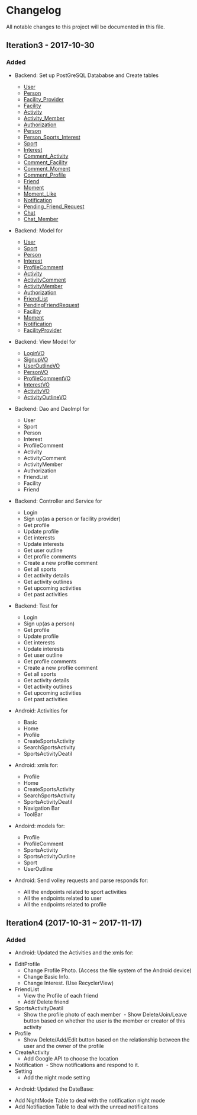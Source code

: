 # Changelog
All notable changes to this project will be documented in this file.
## Iteration3 - 2017-10-30
### Added
* Backend: Set up PostGreSQL Datababse and Create tables
  - [User](https://github.com/jhu-oose/2017-group-4/wiki/Databases-Design#user)
  - [Person](https://github.com/jhu-oose/2017-group-4/wiki/Databases-Design#person)
  - [Facility_Provider](https://github.com/jhu-oose/2017-group-4/wiki/Databases-Design#facility-provider)
  - [Facility](https://github.com/jhu-oose/2017-group-4/wiki/Databases-Design#facility)
  - [Activity](https://github.com/jhu-oose/2017-group-4/wiki/Databases-Design#activity)
  - [Activity_Member](https://github.com/jhu-oose/2017-group-4/wiki/Databases-Design#activity-member)
  - [Authorization](https://github.com/jhu-oose/2017-group-4/wiki/Databases-Design#authorization)
  - [Person](https://github.com/jhu-oose/2017-group-4/wiki/Databases-Design#person)
  - [Person_Sports_Interest](https://github.com/jhu-oose/2017-group-4/wiki/Databases-Design#person-sports-interest)
  - [Sport](https://github.com/jhu-oose/2017-group-4/wiki/Databases-Design#sport)
  - [Interest](https://github.com/jhu-oose/2017-group-4/wiki/Databases-Design#interest)
  - [Comment_Activity](https://github.com/jhu-oose/2017-group-4/wiki/Databases-Design#comment-activity)
  - [Comment_Facility](https://github.com/jhu-oose/2017-group-4/wiki/Databases-Design#comment-facility)
  - [Comment_Moment](https://github.com/jhu-oose/2017-group-4/wiki/Databases-Design#comment-moment)
  - [Comment_Profile](https://github.com/jhu-oose/2017-group-4/wiki/Databases-Design#comment-profile)
  - [Friend](https://github.com/jhu-oose/2017-group-4/wiki/Databases-Design#friend)
  - [Moment](https://github.com/jhu-oose/2017-group-4/wiki/Databases-Design#moment)
  - [Moment_Like](https://github.com/jhu-oose/2017-group-4/wiki/Databases-Design#moment-like)
  - [Notification](https://github.com/jhu-oose/2017-group-4/wiki/Databases-Design#notification)
  - [Pending_Friend_Request](https://github.com/jhu-oose/2017-group-4/wiki/Databases-Design#pending-friend-request)
  - [Chat](https://github.com/jhu-oose/2017-group-4/wiki/Databases-Design#Chat)
  - [Chat_Member](https://github.com/jhu-oose/2017-group-4/wiki/Databases-Design#chat-member)
  
* Backend: Model for
  - [User](https://github.com/jhu-oose/2017-group-4/wiki/RESTful-Endpoints-Object-Model#user)
  - [Sport](https://github.com/jhu-oose/2017-group-4/wiki/RESTful-Endpoints-Object-Model#sport)
  - [Person](https://github.com/jhu-oose/2017-group-4/wiki/RESTful-Endpoints-Object-Model#profile)
  - [Interest](https://github.com/jhu-oose/2017-group-4/wiki/RESTful-Endpoints-Object-Model#interest)
  - [ProfileComment](https://github.com/jhu-oose/2017-group-4/wiki/RESTful-Endpoints-Object-Model#profilecomment)
  - [Activity](https://github.com/jhu-oose/2017-group-4/wiki/RESTful-Endpoints-Object-Model#activity)
  - [ActivityComment](https://github.com/jhu-oose/2017-group-4/wiki/RESTful-Endpoints-Object-Model#activitycomment)
  - [ActivityMember](https://github.com/jhu-oose/2017-group-4/wiki/RESTful-Endpoints-Object-Model#activitymember)
  - [Authorization](https://github.com/jhu-oose/2017-group-4/wiki/RESTful-Endpoints-Object-Model#authorization)
  - [FriendList](https://github.com/jhu-oose/2017-group-4/wiki/RESTful-Endpoints-Object-Model#friendlist)
  - [PendingFriendRequest](https://github.com/jhu-oose/2017-group-4/wiki/RESTful-Endpoints-Object-Model#pendingfriendrequest)
  - [Facility](https://github.com/jhu-oose/2017-group-4/wiki/RESTful-Endpoints-Object-Model#facility)
  - [Moment](https://github.com/jhu-oose/2017-group-4/wiki/RESTful-Endpoints-Object-Model#moment)
  - [Notification](https://github.com/jhu-oose/2017-group-4/wiki/RESTful-Endpoints-Object-Model#notification)
  - [FacilityProvider](https://github.com/jhu-oose/2017-group-4/wiki/RESTful-Endpoints-Object-Model#facilityprovider)
* Backend: View Model for
  - [LoginVO](https://github.com/jhu-oose/2017-group-4/wiki/RESTful-Endpoints-View-Model#loginvo)
  - [SignupVO](https://github.com/jhu-oose/2017-group-4/wiki/RESTful-Endpoints-View-Model#signupvo)
  - [UserOutlineVO](https://github.com/jhu-oose/2017-group-4/wiki/RESTful-Endpoints-View-Model#useroutlinevo)
  - [PersonVO](https://github.com/jhu-oose/2017-group-4/wiki/RESTful-Endpoints-View-Model#personvo)
  - [ProfileCommentVO](https://github.com/jhu-oose/2017-group-4/wiki/RESTful-Endpoints-View-Model#profilecommentvo)
  - [InterestVO](https://github.com/jhu-oose/2017-group-4/wiki/RESTful-Endpoints-View-Model#interestvo)
  - [ActivityVO](https://github.com/jhu-oose/2017-group-4/wiki/RESTful-Endpoints-View-Model#activityvo)
  - [ActivityOutlineVO](https://github.com/jhu-oose/2017-group-4/wiki/RESTful-Endpoints-View-Model#activityoutlinevo)
* Backend: Dao and DaoImpl for
  - User
  - Sport
  - Person
  - Interest
  - ProfileComment
  - Activity
  - ActivityComment
  - ActivityMember
  - Authorization
  - FriendList
  - Facility
  - Friend
* Backend: Controller and Service for
  - Login
  - Sign up(as a person or facility provider)
  - Get profile
  - Update profile
  - Get interests
  - Update interests
  - Get user outline
  - Get profile comments
  - Create a new proflie comment
  - Get all sports
  - Get activity details
  - Get activity outlines
  - Get upcoming activities
  - Get past activities
* Backend: Test for
  - Login
  - Sign up(as a person)
  - Get profile
  - Update profile
  - Get interests
  - Update interests
  - Get user outline
  - Get profile comments
  - Create a new proflie comment
  - Get all sports
  - Get activity details
  - Get activity outlines
  - Get upcoming activities
  - Get past activities
* Android: Activities for 
  - Basic
  - Home
  - Profile
  - CreateSportsActivity
  - SearchSportsActivity
  - SportsActivityDeatil
* Android: xmls for:
  - Profile
  - Home
  - CreateSportsActivity
  - SearchSportsActivity
  - SportsActivityDeatil 
  - Navigation Bar
  - ToolBar
* Andoird: models for:
  - Profile
  - ProfileComment
  - SportsActivity
  - SportsActivityOutline
  - Sport
  - UserOutline
* Android: Send volley requests and parse responds for:
  - All the endpoints related to sport activities 
  - All the endpoints related to user
  - All the endpoints related to profile

## Iteration4 (2017-10-31 ~ 2017-11-17)
### Added
* Android: Updated the Activities and the xmls for:
- EditProfile
  - Change Profile Photo. (Access the file system of the Android device)
  - Change Basic Info.
  - Change Interest. (Use RecyclerView)
- FriendList
  - View the Profile of each friend
  - Add/ Delete friend
- SportsActivityDeatil
  - Show the profile photo of each member
  - Show Delete/Join/Leave button based on whether the user is the member or creator of this activity
- Profile
  - Show Delete/Add/Edit button based on the relationship between the user and the owner of the profile
- CreateActivity
  - Add Google API to choose the location
- Notification
  - Show notifications and respond to it.
- Setting
  - Add the night mode setting
  
* Android: Updated the DateBase:
- Add NightMode Table to deal with the notification night mode
- Add Notifiaction Table to deal with the unread notificaitons
